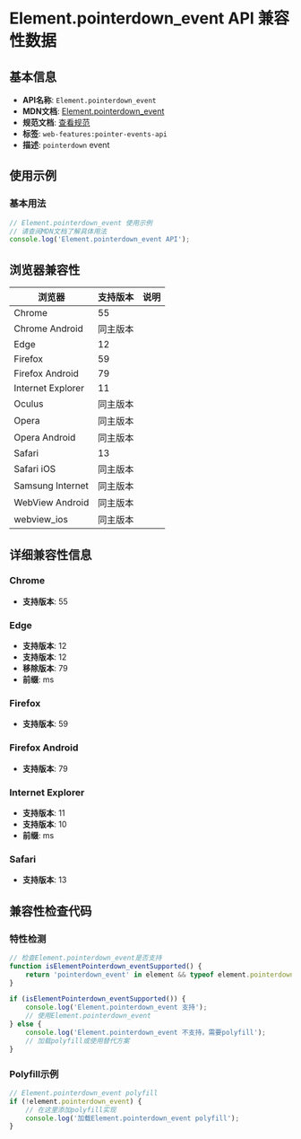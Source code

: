 # Element.pointerdown_event API 兼容性数据

## 基本信息

- **API名称**: `Element.pointerdown_event`
- **MDN文档**: [Element.pointerdown_event](https://developer.mozilla.org/docs/Web/API/Element/pointerdown_event)
- **规范文档**: [查看规范](https://w3c.github.io/pointerevents/#the-pointerdown-event,https://w3c.github.io/pointerevents/#dom-globaleventhandlers-onpointerdown)
- **标签**: `web-features:pointer-events-api`
- **描述**: `pointerdown` event

## 使用示例

### 基本用法

```javascript
// Element.pointerdown_event 使用示例
// 请查阅MDN文档了解具体用法
console.log('Element.pointerdown_event API');
```

## 浏览器兼容性

| 浏览器 | 支持版本 | 说明 |
|--------|----------|------|
| Chrome | 55 |  |
| Chrome Android | 同主版本 |  |
| Edge | 12 |  |
| Firefox | 59 |  |
| Firefox Android | 79 |  |
| Internet Explorer | 11 |  |
| Oculus | 同主版本 |  |
| Opera | 同主版本 |  |
| Opera Android | 同主版本 |  |
| Safari | 13 |  |
| Safari iOS | 同主版本 |  |
| Samsung Internet | 同主版本 |  |
| WebView Android | 同主版本 |  |
| webview_ios | 同主版本 |  |

## 详细兼容性信息

### Chrome

- **支持版本**: 55

### Edge

- **支持版本**: 12
- **支持版本**: 12
- **移除版本**: 79
- **前缀**: ms

### Firefox

- **支持版本**: 59

### Firefox Android

- **支持版本**: 79

### Internet Explorer

- **支持版本**: 11
- **支持版本**: 10
- **前缀**: ms

### Safari

- **支持版本**: 13

## 兼容性检查代码

### 特性检测

```javascript
// 检查Element.pointerdown_event是否支持
function isElementPointerdown_eventSupported() {
    return 'pointerdown_event' in element && typeof element.pointerdown_event === 'function';
}

if (isElementPointerdown_eventSupported()) {
    console.log('Element.pointerdown_event 支持');
    // 使用Element.pointerdown_event
} else {
    console.log('Element.pointerdown_event 不支持，需要polyfill');
    // 加载polyfill或使用替代方案
}
```

### Polyfill示例

```javascript
// Element.pointerdown_event polyfill
if (!element.pointerdown_event) {
    // 在这里添加polyfill实现
    console.log('加载Element.pointerdown_event polyfill');
}
```

